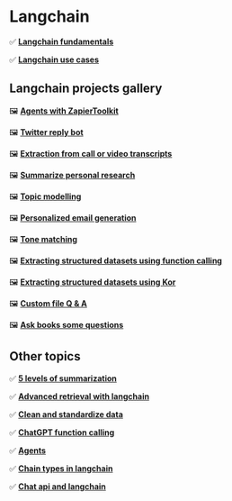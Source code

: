 # Langchain

✅ **[Langchain fundamentals](/content/tools/langchain/LangChain%20Cookbook%20Part%201%20-%20Fundamentals.ipynb)**

✅ **[Langchain use cases](/content/tools/langchain/LangChain%20Cookbook%20Part%202%20-%20Use%20Cases.ipynb)**


## Langchain projects gallery

<!-- 🖼️ **[Agents](/content/tools/langchain/projects/agents/Agents.ipynb)** -->

🖼️ **[Agents with ZapierToolkit](/content/tools/langchain/projects/agents/Agents%20+%20ZapierToolkit.ipynb)**

🖼️ **[Twitter reply bot](/content/tools/langchain/projects/bots/Twitter_Reply_Bot/Twitter%20Reply%20Bot%20Notebook.ipynb)**

🖼️ **[Extraction from call or video transcripts](/content/tools/langchain/projects/data_generation/Working%20With%20Call%20or%20Video%20Transcripts.ipynb)**

🖼️ **[Summarize personal research](/content/tools/langchain/projects/data_generation/Using%20LLMs%20To%20Summarize%20Personal%20Research.ipynb)**

🖼️ **[Topic modelling](/content/tools/langchain/projects/data_generation/Topic%20Modeling%20With%20Language%20Models.ipynb)**

🖼️ **[Personalized email generation](/content/tools/langchain/projects/data_generation/Personalized%20Email%20Generation.ipynb)**

🖼️ **[Tone matching](/content/tools/langchain/projects/data_generation/Instructing%20LLMs%20To%20Match%20Tone.ipynb)**

🖼️ **[Extracting structured datasets using function calling](/content/tools/langchain/projects/data_generation/Expert%20Structured%20Output%20(Using%20Function%20Calling).ipynb)**

🖼️ **[Extracting structured datasets using Kor](/content/tools/langchain/projects/data_generation/Expert%20Structured%20Output%20(Using%20Kor).ipynb)**

🖼️ **[Custom file Q & A](/content/tools/langchain/projects/data_generation/Custom%20Files%20Question%20&%20Answer.ipynb)**

🖼️ **[Ask books some questions](/content/tools/langchain/projects/data_generation/Ask%20A%20Book%20Questions.ipynb)**


## Other topics

✅ **[5 levels of summarization](/content/tools/langchain/projects/data_generation/5%20Levels%20Of%20Summarization%20-%20Novice%20To%20Expert.ipynb)**

✅ **[Advanced retrieval with langchain](/content/tools/langchain/projects/data_generation/Advanced%20Retrieval%20With%20LangChain.ipynb)**

✅ **[Clean and standardize data](/content/tools/langchain/projects/data_generation/Clean%20and%20Standardize%20Data.ipynb)**

✅ **[ChatGPT function calling](/content/tools/langchain/projects/data_generation/Exploring%20ChatGPT%20Function%20Calling.ipynb)**

✅ **[Agents](/content/tools/langchain/projects/agents/Agents.ipynb)**

✅ **[Chain types in langchain](/content/tools/langchain/projects/chains/Chain%20Types.ipynb)**

✅ **[Chat api and langchain](/content/tools/langchain/projects/chatapi/ChatAPI%20+%20LangChain%20Basics.ipynb)**




